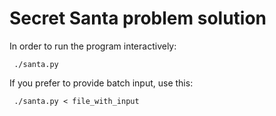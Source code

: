 # Secret Santa problem solution

In order to run the program interactively:

` ./santa.py`

If you prefer to provide batch input, use this:

` ./santa.py < file_with_input`

